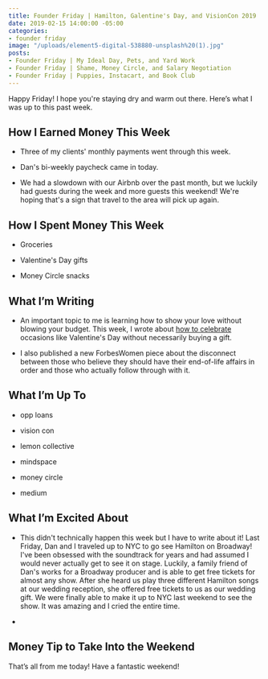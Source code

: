 ```yaml
---
title: Founder Friday | Hamilton, Galentine's Day, and VisionCon 2019
date: 2019-02-15 14:00:00 -05:00
categories:
- founder friday
image: "/uploads/element5-digital-538880-unsplash%20(1).jpg"
posts:
- Founder Friday | My Ideal Day, Pets, and Yard Work
- Founder Friday | Shame, Money Circle, and Salary Negotiation
- Founder Friday | Puppies, Instacart, and Book Club
---
```


Happy Friday! I hope you're staying dry and warm out there. Here’s what I was up to this past week.

## **How I Earned Money This Week**

* Three of my clients' monthly payments went through this week.

* Dan's bi-weekly paycheck came in today.

* We had a slowdown with our Airbnb over the past month, but we luckily had guests during the week and more guests this weekend! We're hoping that's a sign that travel to the area will pick up again.

## **How I Spent Money This Week**

* Groceries

* Valentine's Day gifts

* Money Circle snacks

## **What I’m Writing**

* An important topic to me is learning how to show your love without blowing your budget. This week, I wrote about [how to celebrate](https://www.maggiegermano.com/blog/how-to-celebrate-valentines-day-without-buying-gifts/) occasions like Valentine's Day without necessarily buying a gift. 

* I also published a new ForbesWomen piece about the disconnect between those who believe they should have their end-of-life affairs in order and those who actually follow through with it. 

## **What I’m Up To**

* opp loans

* vision con

* lemon collective

* mindspace

* money circle

* medium

## **What I’m Excited About**

* This didn't technically happen this week but I have to write about it! Last Friday, Dan and I traveled up to NYC to go see Hamilton on Broadway! I've been obsessed with the soundtrack for years and had assumed I would never actually get to see it on stage. Luckily, a family friend of Dan's works for a Broadway producer and is able to get free tickets for almost any show. After she heard us play three different Hamilton songs at our wedding reception, she offered free tickets to us as our wedding gift. We were finally able to make it up to NYC last weekend to see the show. It was amazing and I cried the entire time.

* 

## **Money Tip to Take Into the Weekend**

That’s all from me today! Have a fantastic weekend!